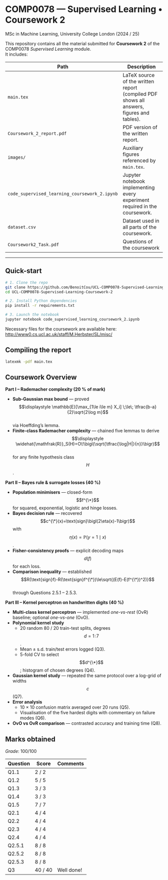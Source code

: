 # COMP0078 — Supervised Learning • Coursework 2  
MSc in Machine Learning, University College London (2024 / 25)

This repository contains all the material submitted for **Coursework 2** of the COMP0078 *Supervised Learning* module.  
It includes:

| Path | Description |
|------|-------------|
| `main.tex`          | LaTeX source of the written report (compiled PDF shows all answers, figures and tables). |
| `Coursework_2_report.pdf` | PDF version of the written report. |
| `images/`           | Auxiliary figures referenced by `main.tex`. |
| `code_supervised_learning_coursework_2.ipynb` | Jupyter notebook implementing every experiment required in the coursework. |
| `dataset.csv`       | Dataset used in all parts of the coursework. |
| `Coursework2_Task.pdf` | Questions of the coursework  |

---

## Quick-start

```bash
# 1. Clone the repo
git clone https://github.com/BenoitCou/UCL-COMP0078-Supervised-Learning-Coursework-2
cd UCL-COMP0078-Supervised-Learning-Coursework-2

# 2. Install Python dependencies
pip install -r requirements.txt

# 3. Launch the notebook
jupyter notebook code_supervised_learning_coursework_2.ipynb
```

Necessary files for the coursework are available here: http://www0.cs.ucl.ac.uk/staff/M.Herbster/SL/misc/

## Compiling the report
```bash
latexmk -pdf main.tex
```

## Coursework Overview

**Part I – Rademacher complexity (20 % of mark)** 

- **Sub-Gaussian max bound** — proved  
  $$\displaystyle \mathbb{E}[\max_{1\le i\le m} X_i] \;\le\; \tfrac{b-a}{2}\sqrt{2\log m}$$  
  via Hoeffding’s lemma.  
- **Finite-class Rademacher complexity** — chained five lemmas to derive  
  $$\displaystyle \widehat{\mathfrak{R}}_S(H)=O\!\bigl(\sqrt{\tfrac{\log|H|}{n}}\bigr)$$  
  for any finite hypothesis class $$H$$.

**Part II – Bayes rule & surrogate losses (40 %)**  

- **Population minimisers** — closed-form $$f^{\*}$$ for squared, exponential, logistic and hinge losses.  
- **Bayes decision rule** — recovered $$c^{\*}(x)=\text{sign}\bigl(2\eta(x)-1\bigr)$$ with  
  $$\eta(x)=\mathbb{P}(y=1\mid x)$$.  
- **Fisher-consistency proofs** — explicit decoding maps $$d(f)$$ for each loss.  
- **Comparison inequality** — established  
  $$R(\text{sign}f)-R(\text{sign}f^{\*})\le\sqrt{(E(f)-E(f^{\*})^2)}$$  
  through Questions 2.5.1 – 2.5.3.  

**Part III – Kernel perceptron on handwritten digits (40 %)**  

- **Multi-class kernel perceptron** — implemented *one-vs-rest* (OvR) baseline; optional *one-vs-one* (OvO).  
- **Polynomial kernel study**  
  - 20 random 80 / 20 train-test splits, degrees $$d=1\!:\!7$$.  
  - Mean ± s.d. train/test errors logged (Q3).  
  - 5-fold CV to select $$d^{\*}$$; histogram of chosen degrees (Q4).  
- **Gaussian kernel study** — repeated the same protocol over a log-grid of widths $$c$$ (Q7).  
- **Error analysis**  
  - 10 × 10 confusion matrix averaged over 20 runs (Q5).  
  - Visualisation of the five hardest digits with commentary on failure modes (Q6).  
- **OvO vs OvR comparison** — contrasted accuracy and training time (Q8).  

## Marks obtained

*Grade*: 100/100

| Question | Score   | Comments   |
| -------- | ------- | ---------- |
| Q1.1     | 2 / 2   |            |
| Q1.2     | 5 / 5   |            |
| Q1.3     | 3 / 3   |            |
| Q1.4     | 3 / 3   |            |
| Q1.5     | 7 / 7   |            |
| Q2.1     | 4 / 4   |            |
| Q2.2     | 4 / 4   |            |
| Q2.3     | 4 / 4   |            |
| Q2.4     | 4 / 4   |            |
| Q2.5.1   | 8 / 8   |            |
| Q2.5.2   | 8 / 8   |            |
| Q2.5.3   | 8 / 8   |            |
| Q3       | 40 / 40 | Well done! |

   
